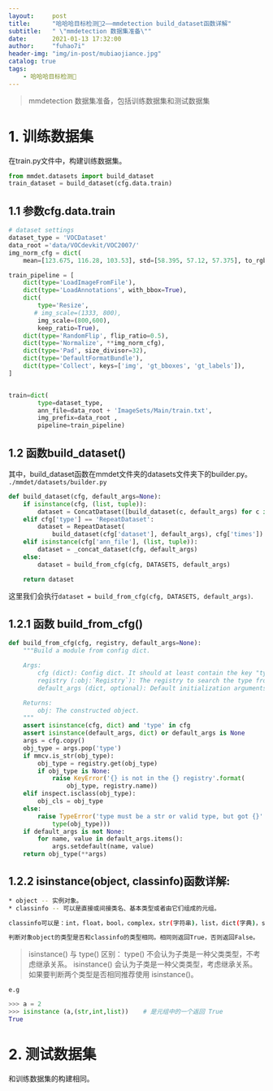 ```yaml
---
layout:     post
title:      "哈哈哈目标检测🧸2——mmdetection build_dataset函数详解"
subtitle:   " \"mmdetection 数据集准备\""
date:       2021-01-13 17:32:00
author:     "fuhao7i"
header-img: "img/in-post/mubiaojiance.jpg"
catalog: true
tags:
    - 哈哈哈目标检测🧸
---
```


> mmdetection 数据集准备，包括训练数据集和测试数据集

# 1. 训练数据集

在train.py文件中，构建训练数据集。

```python
from mmdet.datasets import build_dataset
train_dataset = build_dataset(cfg.data.train)
```

## 1.1 参数cfg.data.train

```python
# dataset settings
dataset_type = 'VOCDataset'
data_root ='data/VOCdevkit/VOC2007/'
img_norm_cfg = dict(
    mean=[123.675, 116.28, 103.53], std=[58.395, 57.12, 57.375], to_rgb=True)

train_pipeline = [
    dict(type='LoadImageFromFile'),
    dict(type='LoadAnnotations', with_bbox=True),
    dict(
        type='Resize',
       # img_scale=(1333, 800),
        img_scale=(800,600),
        keep_ratio=True),
    dict(type='RandomFlip', flip_ratio=0.5),
    dict(type='Normalize', **img_norm_cfg),
    dict(type='Pad', size_divisor=32),
    dict(type='DefaultFormatBundle'),
    dict(type='Collect', keys=['img', 'gt_bboxes', 'gt_labels']),
]


train=dict(
        type=dataset_type,
        ann_file=data_root + 'ImageSets/Main/train.txt',
        img_prefix=data_root ,
        pipeline=train_pipeline)
```

## 1.2 函数build_dataset()

其中，build_dataset函数在mmdet文件夹的datasets文件夹下的builder.py。
`./mmdet/datasets/builder.py`

```python
def build_dataset(cfg, default_args=None):
    if isinstance(cfg, (list, tuple)):
        dataset = ConcatDataset([build_dataset(c, default_args) for c in cfg])
    elif cfg['type'] == 'RepeatDataset':
        dataset = RepeatDataset(
            build_dataset(cfg['dataset'], default_args), cfg['times'])
    elif isinstance(cfg['ann_file'], (list, tuple)):
        dataset = _concat_dataset(cfg, default_args)
    else:
        dataset = build_from_cfg(cfg, DATASETS, default_args)

    return dataset
```

这里我们会执行`dataset = build_from_cfg(cfg, DATASETS, default_args)`.

## 1.2.1 函数 build_from_cfg()

```python
def build_from_cfg(cfg, registry, default_args=None):
    """Build a module from config dict.

    Args:
        cfg (dict): Config dict. It should at least contain the key "type".
        registry (:obj:`Registry`): The registry to search the type from.
        default_args (dict, optional): Default initialization arguments.

    Returns:
        obj: The constructed object.
    """
    assert isinstance(cfg, dict) and 'type' in cfg
    assert isinstance(default_args, dict) or default_args is None
    args = cfg.copy()
    obj_type = args.pop('type')
    if mmcv.is_str(obj_type):
        obj_type = registry.get(obj_type)
        if obj_type is None:
            raise KeyError('{} is not in the {} registry'.format(
                obj_type, registry.name))
    elif inspect.isclass(obj_type):
        obj_cls = obj_type
    else:
        raise TypeError('type must be a str or valid type, but got {}'.format(
            type(obj_type)))
    if default_args is not None:
        for name, value in default_args.items():
            args.setdefault(name, value)
    return obj_type(**args)
```

## 1.2.2 isinstance(object, classinfo)函数详解:

```Bash
* object -- 实例对象。
* classinfo -- 可以是直接或间接类名、基本类型或者由它们组成的元组。

classinfo可以是：int，float，bool，complex，str(字符串)，list，dict(字典)，set，tuple，具体的类

判断对象object的类型是否和classinfo的类型相同。相同则返回True，否则返回False。
```

> isinstance() 与 type() 区别：
>   type() 不会认为子类是一种父类类型，不考虑继承关系。
>   isinstance() 会认为子类是一种父类类型，考虑继承关系。
> 如果要判断两个类型是否相同推荐使用 isinstance()。

`e.g`
```python
>>> a = 2
>>> isinstance (a,(str,int,list))    # 是元组中的一个返回 True
True
```

# 2. 测试数据集

和训练数据集的构建相同。
